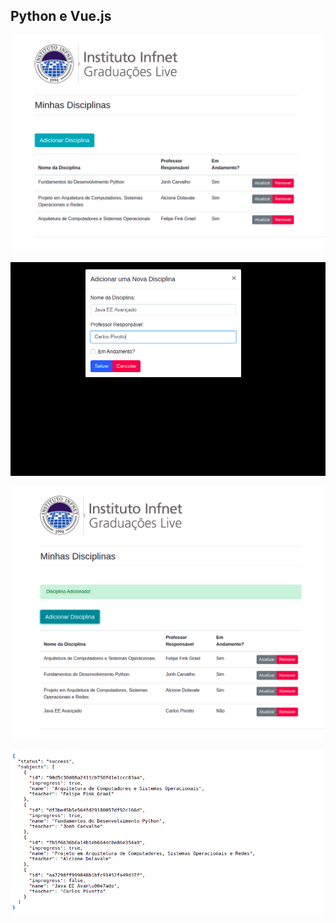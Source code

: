 ## Python e Vue.js

![Moodle Python](images/01.png)

![Moodle Python](images/02.png)

![Moodle Python](images/03.png)

![Moodle Python](images/04.png)
